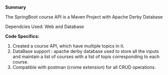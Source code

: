**Summary**

The SpringBoot course API is a Maven Project with Apache Derby Database

Dependcies Used: Web and Database

**Code Specifics:**
1. Created a course API, which have multiple topics in it.
2. DataBase support : apache derby database used to store all the inputs and maintain a list of courses with a list of topis corresponding to each course.
3. Compatible with postman (crome extension) for all CRUD operations.


